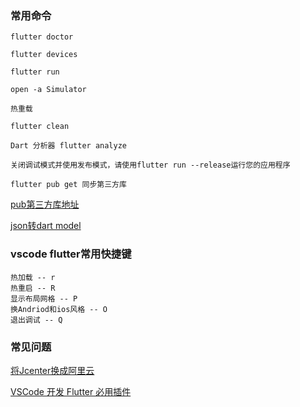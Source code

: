 ### 常用命令
```
flutter doctor

flutter devices

flutter run

open -a Simulator

热重载

flutter clean

Dart 分析器 flutter analyze

关闭调试模式并使用发布模式，请使用flutter run --release运行您的应用程序

flutter pub get 同步第三方库

```

[pub第三方库地址](https://pub.dev/)

[json转dart model](https://github.com/flutterchina/json_model)



###  vscode flutter常用快捷键
```
热加载 -- r
热重启 -- R
显示布局网格 -- P
换Andriod和ios风格 -- O
退出调试 -- Q
```


### 常见问题

[将Jcenter换成阿里云](https://blog.csdn.net/lanwilliam/article/details/83339306)

[VSCode 开发 Flutter 必用插件](https://blog.csdn.net/qq_37954086/article/details/89295555)


